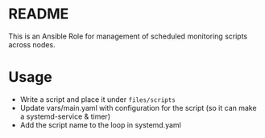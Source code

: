 # README
This is an Ansible Role for management of scheduled monitoring scripts across nodes.

# Usage
- Write a script and place it under `files/scripts`
- Update vars/main.yaml with configuration for the script (so it can make a systemd-service & timer)
- Add the script name to the loop in systemd.yaml
